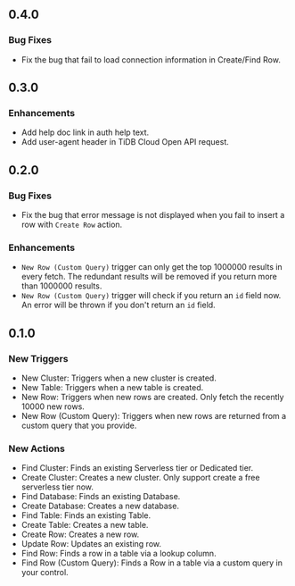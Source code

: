 ## 0.4.0

### Bug Fixes

- Fix the bug that fail to load connection information in Create/Find Row.

## 0.3.0

### Enhancements

- Add help doc link in auth help text.
- Add user-agent header in TiDB Cloud Open API request.

## 0.2.0

### Bug Fixes

- Fix the bug that error message is not displayed when you fail to insert a row with `Create Row` action.

### Enhancements

- `New Row (Custom Query)` trigger can only get the top 1000000 results in every fetch. The redundant results will be removed if you return more than 1000000 results. 
- `New Row (Custom Query)` trigger will check if you return an `id` field now. An error will be thrown if you don't return an `id` field.

## 0.1.0

### New Triggers

- New Cluster: Triggers when a new cluster is created.
- New Table: Triggers when a new table is created.
- New Row: Triggers when new rows are created. Only fetch the recently 10000 new rows.
- New Row (Custom Query): Triggers when new rows are returned from a custom query that you provide.

### New Actions

- Find Cluster: Finds an existing Serverless tier or Dedicated tier.
- Create Cluster: Creates a new cluster. Only support create a free serverless tier now.
- Find Database: Finds an existing Database.
- Create Database: Creates a new database.
- Find Table: Finds an existing Table.
- Create Table: Creates a new table.
- Create Row: Creates a new row.
- Update Row: Updates an existing row.
- Find Row: Finds a row in a table via a lookup column.
- Find Row (Custom Query): Finds a Row in a table via a custom query in your control.
